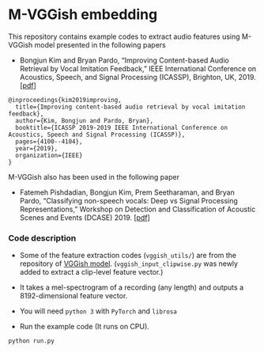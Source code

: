 # M-VGGish embedding

This repository contains example codes to extract audio features using M-VGGish model presented in the following papers

* Bongjun Kim and Bryan Pardo, “Improving Content-based Audio Retrieval by Vocal Imitation Feedback,” IEEE International Conference on Acoustics, Speech, and Signal Processing (ICASSP), Brighton, UK, 2019. [[pdf]](https://www.bongjunkim.com/pages/files/papers/icassp19_Kim.pdf) 

```
@inproceedings{kim2019improving,
  title={Improving content-based audio retrieval by vocal imitation feedback},
  author={Kim, Bongjun and Pardo, Bryan},
  booktitle={ICASSP 2019-2019 IEEE International Conference on Acoustics, Speech and Signal Processing (ICASSP)},
  pages={4100--4104},
  year={2019},
  organization={IEEE}
}
```

M-VGGish also has been used in the following paper

* Fatemeh Pishdadian, Bongjun Kim, Prem Seetharaman, and Bryan Pardo, “Classifying non-speech vocals: Deep vs Signal Processing Representations,” Workshop on Detection and Classification of Acoustic Scenes and Events (DCASE) 2019. [[pdf]](https://www.bongjunkim.com/pages/files/papers/DCASE_workshop_2019_Fatemeh.pdf) 


### Code description

* Some of the feature extraction codes (`vggish_utils/`) are from the repository of [VGGish model](https://github.com/tensorflow/models/tree/master/research/audioset). (`vggish_input_clipwise.py` was newly added to extract a clip-level feature vector.)

* It takes a mel-spectrogram of a recording (any length) and outputs a 8192-dimensional feature vector.

* You will need `python 3` with `PyTorch` and `librosa`

* Run the example code (It runs on CPU).
```shell
python run.py
```
